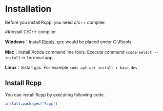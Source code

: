 # Installation

Before you install Rcpp, you need c/c++ compiler.

##Install C/C++ compiler

**Windows**：Install [Rtools](https://cran.r-project.org/bin/windows/Rtools/index.html). gcc would be placed under C:\\Rtools.

**Mac**：Install Xcode command line tools. Execute command `xcode-select --install` in Terminal.app

**Linux**：Install gcc. For example `sudo apt-get install r-base-dev`


## Install Rcpp

You can install Rcpp by executing following code.

```r
install.packages("Rcpp")
```

